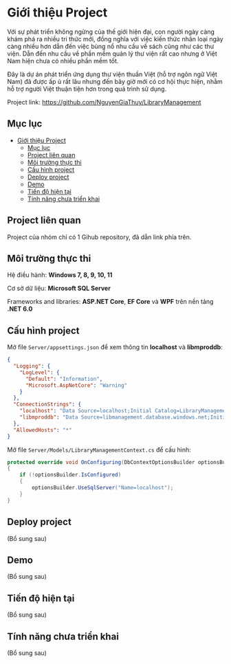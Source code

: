 # Giới thiệu Project
Với sự phát triển không ngừng của thế giới hiện đại, con người ngày càng khám phá ra nhiều tri thức mới, đồng nghĩa với việc kiến thức nhân loại ngày càng nhiều hơn dẫn đến việc bùng nổ nhu cầu về sách cũng như các thư viện. Dẫn đến nhu cầu về phần mềm quản lý thư viện rất cao nhưng ở Việt Nam hiện chưa có nhiều phần mềm tốt.

Đây là dự án phát triển ứng dụng thư viện thuần Việt (hỗ trợ ngôn ngữ Việt Nam) đã được ấp ủ rất lâu nhưng đến bây giờ mới có cơ hội thực hiện, nhằm hỗ trợ người Việt thuận tiện hơn trong quá trình sử dụng.

Project link: https://github.com/NguyenGiaThuy/LibraryManagement

## Mục lục

- [Giới thiệu Project](#giới-thiệu-project)
  - [Mục lục](#mục-lục)
  - [Project liên quan](#project-liên-quan)
  - [Môi trường thực thi](#môi-trường-thực-thi)
  - [Cấu hình project](#cấu-hình-project)
  - [Deploy project](#deploy-project)
  - [Demo](#demo)
  - [Tiến độ hiện tại](#tiến-độ-hiện-tại)
  - [Tính năng chưa triển khai](#tính-năng-chưa-triển-khai)

## Project liên quan
Project của nhóm chỉ có 1 Gihub repository, đã dẫn link phía trên.

## Môi trường thực thi
Hệ điều hành: **Windows 7, 8, 9, 10, 11**

Cơ sở dữ liệu: **Microsoft SQL Server**

Frameworks and libraries: **ASP.NET Core**, **EF Core** và **WPF** trên nền tảng **.NET 6.0**

## Cấu hình project
Mở file ``Server/appsettings.json`` để xem thông tin **localhost** và **libmproddb**:
```json
{
  "Logging": {
    "LogLevel": {
      "Default": "Information",
      "Microsoft.AspNetCore": "Warning"
    }
  },
  "ConnectionStrings": {
    "localhost": "Data Source=localhost;Initial Catalog=LibraryManagement;Integrated Security=True",
    "libmproddb": "Data Source=libmanagement.database.windows.net;Initial Catalog=LibraryManagement;Persist Security Info=True;User ID=libadmin;Password=P@ssw0rd"
  },
  "AllowedHosts": "*"
}
```
Mở file ``Server/Models/LibraryManagementContext.cs`` để cấu hình:
```c#
protected override void OnConfiguring(DbContextOptionsBuilder optionsBuilder)
{
    if (!optionsBuilder.IsConfigured)
    {
        optionsBuilder.UseSqlServer("Name=localhost");
    }
}
```

## Deploy project
(Bổ sung sau)

## Demo
(Bổ sung sau)

## Tiến độ hiện tại
(Bổ sung sau)

## Tính năng chưa triển khai
(Bổ sung sau)